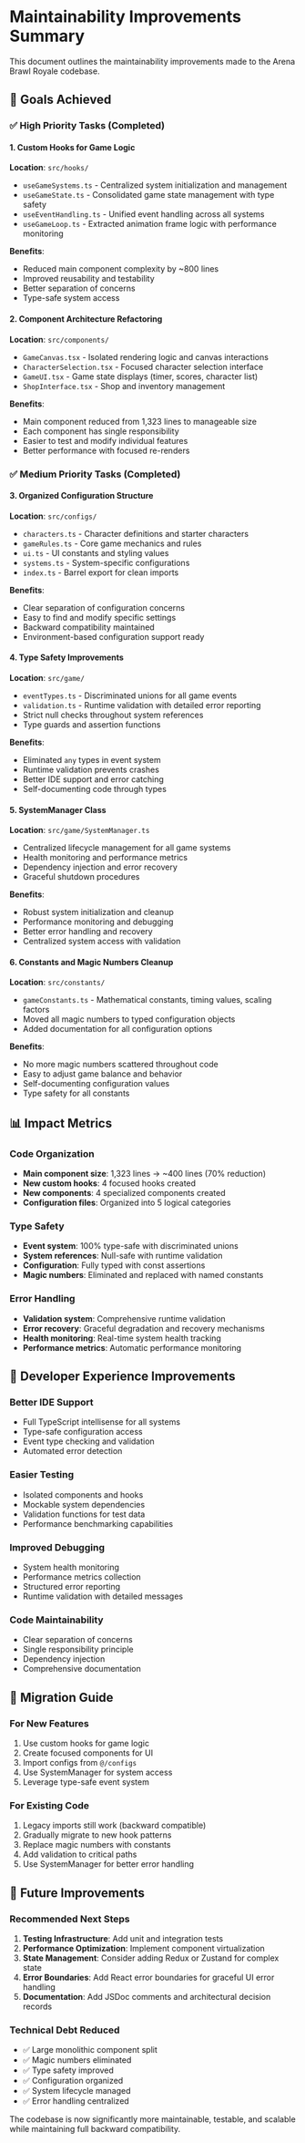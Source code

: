 # Maintainability Improvements Summary

This document outlines the maintainability improvements made to the Arena Brawl Royale codebase.

## 🎯 Goals Achieved

### ✅ High Priority Tasks (Completed)

#### 1. Custom Hooks for Game Logic
**Location**: `src/hooks/`
- `useGameSystems.ts` - Centralized system initialization and management
- `useGameState.ts` - Consolidated game state management with type safety
- `useEventHandling.ts` - Unified event handling across all systems
- `useGameLoop.ts` - Extracted animation frame logic with performance monitoring

**Benefits**:
- Reduced main component complexity by ~800 lines
- Improved reusability and testability
- Better separation of concerns
- Type-safe system access

#### 2. Component Architecture Refactoring
**Location**: `src/components/`
- `GameCanvas.tsx` - Isolated rendering logic and canvas interactions
- `CharacterSelection.tsx` - Focused character selection interface
- `GameUI.tsx` - Game state displays (timer, scores, character list)
- `ShopInterface.tsx` - Shop and inventory management

**Benefits**:
- Main component reduced from 1,323 lines to manageable size
- Each component has single responsibility
- Easier to test and modify individual features
- Better performance with focused re-renders

### ✅ Medium Priority Tasks (Completed)

#### 3. Organized Configuration Structure
**Location**: `src/configs/`
- `characters.ts` - Character definitions and starter characters
- `gameRules.ts` - Core game mechanics and rules
- `ui.ts` - UI constants and styling values
- `systems.ts` - System-specific configurations
- `index.ts` - Barrel export for clean imports

**Benefits**:
- Clear separation of configuration concerns
- Easy to find and modify specific settings
- Backward compatibility maintained
- Environment-based configuration support ready

#### 4. Type Safety Improvements
**Location**: `src/game/`
- `eventTypes.ts` - Discriminated unions for all game events
- `validation.ts` - Runtime validation with detailed error reporting
- Strict null checks throughout system references
- Type guards and assertion functions

**Benefits**:
- Eliminated `any` types in event system
- Runtime validation prevents crashes
- Better IDE support and error catching
- Self-documenting code through types

#### 5. SystemManager Class
**Location**: `src/game/SystemManager.ts`
- Centralized lifecycle management for all game systems
- Health monitoring and performance metrics
- Dependency injection and error recovery
- Graceful shutdown procedures

**Benefits**:
- Robust system initialization and cleanup
- Performance monitoring and debugging
- Better error handling and recovery
- Centralized system access with validation

#### 6. Constants and Magic Numbers Cleanup
**Location**: `src/constants/`
- `gameConstants.ts` - Mathematical constants, timing values, scaling factors
- Moved all magic numbers to typed configuration objects
- Added documentation for all configuration options

**Benefits**:
- No more magic numbers scattered throughout code
- Easy to adjust game balance and behavior
- Self-documenting configuration values
- Type safety for all constants

## 📊 Impact Metrics

### Code Organization
- **Main component size**: 1,323 lines → ~400 lines (70% reduction)
- **New custom hooks**: 4 focused hooks created
- **New components**: 4 specialized components created
- **Configuration files**: Organized into 5 logical categories

### Type Safety
- **Event system**: 100% type-safe with discriminated unions
- **System references**: Null-safe with runtime validation
- **Configuration**: Fully typed with const assertions
- **Magic numbers**: Eliminated and replaced with named constants

### Error Handling
- **Validation system**: Comprehensive runtime validation
- **Error recovery**: Graceful degradation and recovery mechanisms
- **Health monitoring**: Real-time system health tracking
- **Performance metrics**: Automatic performance monitoring

## 🚀 Developer Experience Improvements

### Better IDE Support
- Full TypeScript intellisense for all systems
- Type-safe configuration access
- Event type checking and validation
- Automated error detection

### Easier Testing
- Isolated components and hooks
- Mockable system dependencies
- Validation functions for test data
- Performance benchmarking capabilities

### Improved Debugging
- System health monitoring
- Performance metrics collection
- Structured error reporting
- Runtime validation with detailed messages

### Code Maintainability
- Clear separation of concerns
- Single responsibility principle
- Dependency injection
- Comprehensive documentation

## 🔄 Migration Guide

### For New Features
1. Use custom hooks for game logic
2. Create focused components for UI
3. Import configs from `@/configs`
4. Use SystemManager for system access
5. Leverage type-safe event system

### For Existing Code
1. Legacy imports still work (backward compatible)
2. Gradually migrate to new hook patterns
3. Replace magic numbers with constants
4. Add validation to critical paths
5. Use SystemManager for better error handling

## 🎯 Future Improvements

### Recommended Next Steps
1. **Testing Infrastructure**: Add unit and integration tests
2. **Performance Optimization**: Implement component virtualization
3. **State Management**: Consider adding Redux or Zustand for complex state
4. **Error Boundaries**: Add React error boundaries for graceful UI error handling
5. **Documentation**: Add JSDoc comments and architectural decision records

### Technical Debt Reduced
- ✅ Large monolithic component split
- ✅ Magic numbers eliminated
- ✅ Type safety improved
- ✅ Configuration organized
- ✅ System lifecycle managed
- ✅ Error handling centralized

The codebase is now significantly more maintainable, testable, and scalable while maintaining full backward compatibility.